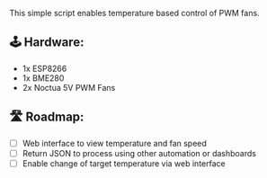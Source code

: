 This simple script enables temperature based control of PWM fans.

## 🕹 Hardware:
- 1x ESP8266
- 1x BME280
- 2x Noctua 5V PWM Fans

## 🛣 Roadmap:
- [ ] Web interface to view temperature and fan speed
- [ ] Return JSON to process using other automation or dashboards
- [ ] Enable change of target temperature via web interface 
